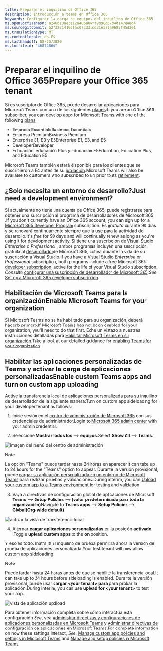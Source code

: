 ```yaml
---
title: Preparar el inquilino de Office 365
description: Introducción a teams en Office 365
keywords: Configurar la carga de equipos del inquilino de Office 365
ms.openlocfilehash: a246b13ae3a12a486a06ff9d98d37d4d147e4ed4
ms.sourcegitcommit: 52732714105fac07c331cd31e370a9685f45d3e1
ms.translationtype: MT
ms.contentlocale: es-ES
ms.lasthandoff: 08/25/2020
ms.locfileid: "46874866"
---
```

# <a name="prepare-your-office-365-tenant"></a><span data-ttu-id="1b03c-104">Preparar el inquilino de Office 365</span><span class="sxs-lookup"><span data-stu-id="1b03c-104">Prepare your Office 365 tenant</span></span>

<span data-ttu-id="1b03c-105">Si es suscriptor de Office 365, puede desarrollar aplicaciones para Microsoft Teams con uno de los siguientes [planes](https://products.office.com/business/compare-more-office-365-for-business-plans):</span><span class="sxs-lookup"><span data-stu-id="1b03c-105">If you are an Office 365 subscriber, you can develop apps for Microsoft Teams with one of the following [plans](https://products.office.com/business/compare-more-office-365-for-business-plans):</span></span>

* <span data-ttu-id="1b03c-106">Empresa Essentials</span><span class="sxs-lookup"><span data-stu-id="1b03c-106">Business Essentials</span></span>
* <span data-ttu-id="1b03c-107">Empresa Premium</span><span class="sxs-lookup"><span data-stu-id="1b03c-107">Business Premium</span></span>
* <span data-ttu-id="1b03c-108">Enterprise E1, E3 y E5</span><span class="sxs-lookup"><span data-stu-id="1b03c-108">Enterprise E1, E3, and E5</span></span>
* <span data-ttu-id="1b03c-109">Developer</span><span class="sxs-lookup"><span data-stu-id="1b03c-109">Developer</span></span>
* <span data-ttu-id="1b03c-110">Educación, educación Plus y educación E5</span><span class="sxs-lookup"><span data-stu-id="1b03c-110">Education, Education Plus, and Education E5</span></span>

<span data-ttu-id="1b03c-111">Microsoft Teams también estará disponible para los clientes que se suscribieron a E4 antes de su [jubilación](https://support.office.com//article/important-information-for-office-365-enterprise-e4-customers-f9572348-43a2-43fa-a3d8-3b6c9c042147).</span><span class="sxs-lookup"><span data-stu-id="1b03c-111">Microsoft Teams will also be available to customers who subscribed to E4 prior to its [retirement](https://support.office.com//article/important-information-for-office-365-enterprise-e4-customers-f9572348-43a2-43fa-a3d8-3b6c9c042147).</span></span>

## <a name="just-need-a-development-environment"></a><span data-ttu-id="1b03c-112">¿Solo necesita un entorno de desarrollo?</span><span class="sxs-lookup"><span data-stu-id="1b03c-112">Just need a development environment?</span></span>

<span data-ttu-id="1b03c-113">Si actualmente no tiene una cuenta de Office 365, puede registrarse para obtener una suscripción al [programa de desarrolladores de Microsoft 365](https://developer.microsoft.com/microsoft-365/dev-program) .</span><span class="sxs-lookup"><span data-stu-id="1b03c-113">If you don't currently have an Office 365 account, you can sign up for a [Microsoft 365 Developer Program](https://developer.microsoft.com/microsoft-365/dev-program) subscription.</span></span> <span data-ttu-id="1b03c-114">Es *gratuita* durante 90 días y se renovará continuamente siempre que la use para la actividad de desarrollo.</span><span class="sxs-lookup"><span data-stu-id="1b03c-114">It's *free* for 90 days and will continually renew as long as you're using it for development activity.</span></span> <span data-ttu-id="1b03c-115">Si tiene una suscripción de Visual Studio *Enterprise* o *Professional* , ambos programas incluyen una suscripción gratuita al [desarrollador](https://aka.ms/MyVisualStudioBenefits)de Microsoft 365, activa durante la vida de su suscripción a Visual Studio.</span><span class="sxs-lookup"><span data-stu-id="1b03c-115">If you have a Visual Studio *Enterprise* or *Professional* subscription, both programs include a free Microsoft 365 [developer subscription](https://aka.ms/MyVisualStudioBenefits), active for the life of your Visual Studio subscription.</span></span> <span data-ttu-id="1b03c-116">*Consulte* [configurar una suscripción de desarrollador de Microsoft 365](https://docs.microsoft.com/office/developer-program/office-365-developer-program-get-started).</span><span class="sxs-lookup"><span data-stu-id="1b03c-116">*See* [Set up a Microsoft 365 developer subscription](https://docs.microsoft.com/office/developer-program/office-365-developer-program-get-started).</span></span>

## <a name="enable-microsoft-teams-for-your-organization"></a><span data-ttu-id="1b03c-117">Habilitación de Microsoft Teams para la organización</span><span class="sxs-lookup"><span data-stu-id="1b03c-117">Enable Microsoft Teams for your organization</span></span> 

<span data-ttu-id="1b03c-118">Si Microsoft Teams no se ha habilitado para su organización, deberá hacerlo primero.</span><span class="sxs-lookup"><span data-stu-id="1b03c-118">If Microsoft Teams has not been enabled for your organization, you'll need to do that first.</span></span> <span data-ttu-id="1b03c-119">Eche un vistazo a nuestras instrucciones detalladas para [Habilitar Microsoft Teams en su organización](/microsoftteams/enable-features-office-365).</span><span class="sxs-lookup"><span data-stu-id="1b03c-119">Take a look at our detailed guidance for [enabling Teams for your organization](/microsoftteams/enable-features-office-365).</span></span>

## <a name="enable-custom-teams-apps-and-turn-on-custom-app-uploading"></a><span data-ttu-id="1b03c-120">Habilitar las aplicaciones personalizadas de Teams y activar la carga de aplicaciones personalizadas</span><span class="sxs-lookup"><span data-stu-id="1b03c-120">Enable custom Teams apps and turn on custom app uploading</span></span>

<span data-ttu-id="1b03c-121">Active la transferencia local de aplicaciones personalizada para su inquilino de desarrollador de la siguiente manera:</span><span class="sxs-lookup"><span data-stu-id="1b03c-121">Turn on custom app sideloading for your developer tenant as follows:</span></span>

1. <span data-ttu-id="1b03c-122">Inicie sesión en el [centro de administración de Microsoft 365](https://admin.microsoft.com/Adminportal/Home?source=applauncher#/homepage#/) con sus credenciales de administrador.</span><span class="sxs-lookup"><span data-stu-id="1b03c-122">Login to [Microsoft 365 admin center](https://admin.microsoft.com/Adminportal/Home?source=applauncher#/homepage#/) with your admin credential.</span></span> 

2. <span data-ttu-id="1b03c-123">Seleccione **Mostrar todos los**  -->  **equipos**.</span><span class="sxs-lookup"><span data-stu-id="1b03c-123">Select **Show All** --> **Teams**.</span></span> 

![imagen del menú del centro de administración](~/assets/images/prepare-test-tenant/admin-center.png)

> [!Note] 
> <span data-ttu-id="1b03c-125">La opción "Teams" puede tardar hasta 24 horas en aparecer.</span><span class="sxs-lookup"><span data-stu-id="1b03c-125">It can take up to 24 hours for the "Teams" option to appear.</span></span> <span data-ttu-id="1b03c-126">Durante la versión provisional, puede [cargar su aplicación personalizada en un entorno de Microsoft Teams](/microsoftteams/upload-custom-apps#validate) para realizar pruebas y validaciones.</span><span class="sxs-lookup"><span data-stu-id="1b03c-126">During interim, you can [Upload your custom app to a Teams environment](/microsoftteams/upload-custom-apps#validate) for testing and validation.</span></span>

3. <span data-ttu-id="1b03c-127">Vaya a directivas de configuración global de aplicaciones de Microsoft **Teams**  -->  **Setup Policies**  -->  **(valor predeterminado para toda la organización)**</span><span class="sxs-lookup"><span data-stu-id="1b03c-127">Navigate to **Teams apps** --> **Setup Policies** --> **Global(Org-wide default)**</span></span>  

![activar la vista de transferencia local](~/assets/images/prepare-test-tenant/turn-on-sideload.png)

4. <span data-ttu-id="1b03c-129">Alternar **cargar aplicaciones personalizadas** en la posición **activado** .</span><span class="sxs-lookup"><span data-stu-id="1b03c-129">Toggle **upload custom apps** to the **on** position.</span></span>

<span data-ttu-id="1b03c-130">Y eso es todo.</span><span class="sxs-lookup"><span data-stu-id="1b03c-130">That's it!</span></span> <span data-ttu-id="1b03c-131">El inquilino de prueba permitirá ahora la versión de prueba de aplicaciones personalizada.</span><span class="sxs-lookup"><span data-stu-id="1b03c-131">Your test tenant will now allow custom app sideloading.</span></span>

> [!Note] 
> <span data-ttu-id="1b03c-132">Puede tardar hasta 24 horas antes de que se habilite la transferencia local.</span><span class="sxs-lookup"><span data-stu-id="1b03c-132">It can take up to 24 hours before sideloading is enabled.</span></span> <span data-ttu-id="1b03c-133">Durante la versión provisional, puede usar **cargar \<your tenant> para** para probar la aplicación.</span><span class="sxs-lookup"><span data-stu-id="1b03c-133">During interim, you can use **upload for \<your tenant>** to test your app.</span></span>

![vista de aplicación updload](~/assets/images/prepare-test-tenant/upload-for-contoso.png)

<span data-ttu-id="1b03c-135">Para obtener información completa sobre cómo interactúa esta configuración *See*, vea [Administrar directivas y configuraciones de aplicaciones personalizadas en Microsoft Teams](https://docs.microsoft.com/microsoftteams/teams-custom-app-policies-and-settings) y [Administrar directivas de configuración de aplicaciones en Microsoft Teams](https://docs.microsoft.com/microsoftteams/teams-app-setup-policies).</span><span class="sxs-lookup"><span data-stu-id="1b03c-135">For complete information on how these settings interact, *See*, [Manage custom app policies and settings in Microsoft Teams](https://docs.microsoft.com/microsoftteams/teams-custom-app-policies-and-settings) and [Manage app setup policies in Microsoft Teams](https://docs.microsoft.com/microsoftteams/teams-app-setup-policies).</span></span>
